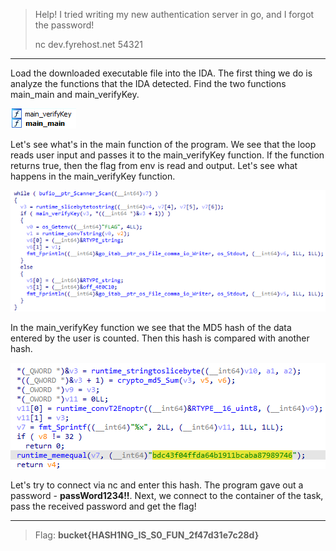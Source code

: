 > Help! I tried writing my new authentication server in go, and I forgot the password!
> 
> nc dev.fyrehost.net 54321
---

Load the downloaded executable file into the IDA. The first thing we do is analyze the functions that the IDA detected. Find the two functions main_main and main_verifyKey.

![](1.png)

Let's see what's in the main function of the program. We see that the loop reads user input and passes it to the main_verifyKey function. If the function returns true, then the flag from env is read and output. Let's see what happens in the main_verifyKey function.

![](2.png)

In the main_verifyKey function we see that the MD5 hash of the data entered by the user is counted. Then this hash is compared with another hash. 

![](3.png)

Let's try to connect via nc and enter this hash. The program gave out a password - **passWord1234!!**.
Next, we connect to the container of the task, pass the received password and get the flag!

---
 > Flag: **bucket{HASH1NG_IS_S0_FUN_2f47d31e7c28d}**
